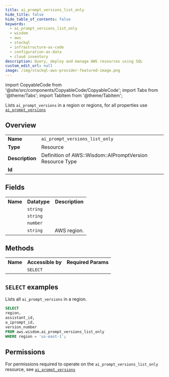 ```yaml
---
title: ai_prompt_versions_list_only
hide_title: false
hide_table_of_contents: false
keywords:
  - ai_prompt_versions_list_only
  - wisdom
  - aws
  - stackql
  - infrastructure-as-code
  - configuration-as-data
  - cloud inventory
description: Query, deploy and manage AWS resources using SQL
custom_edit_url: null
image: /img/stackql-aws-provider-featured-image.png
---
```


import CopyableCode from '@site/src/components/CopyableCode/CopyableCode';
import Tabs from '@theme/Tabs';
import TabItem from '@theme/TabItem';

Lists <code>ai_prompt_versions</code> in a region or regions, for all properties use <a href="/services/serviceName/ai_prompt_versions/"><code>ai_prompt_versions</code></a>

## Overview
<table>
<tbody>
<tr><td><b>Name</b></td><td><code>ai_prompt_versions_list_only</code></td></tr>
<tr><td><b>Type</b></td><td>Resource</td></tr>
<tr><td><b>Description</b></td><td>Definition of AWS::Wisdom::AIPromptVersion Resource Type</td></tr>
<tr><td><b>Id</b></td><td><CopyableCode code="aws.wisdom.ai_prompt_versions_list_only" /></td></tr>
</tbody>
</table>

## Fields
<table>
<tbody>
<tr><th>Name</th><th>Datatype</th><th>Description</th></tr><tr><td><CopyableCode code="a_iprompt_id" /></td><td><code>string</code></td><td></td></tr>
<tr><td><CopyableCode code="assistant_id" /></td><td><code>string</code></td><td></td></tr>
<tr><td><CopyableCode code="version_number" /></td><td><code>number</code></td><td></td></tr>
<tr><td><CopyableCode code="region" /></td><td><code>string</code></td><td>AWS region.</td></tr>
</tbody>
</table>

## Methods

<table>
<tbody>
  <tr>
    <th>Name</th>
    <th>Accessible by</th>
    <th>Required Params</th>
  </tr>
  <tr>
    <td><CopyableCode code="list_resources" /></td>
    <td><code>SELECT</code></td>
    <td><CopyableCode code="region" /></td>
  </tr>
</tbody>
</table>

## `SELECT` examples
Lists all <code>ai_prompt_versions</code> in a region.
```sql
SELECT
region,
assistant_id,
a_iprompt_id,
version_number
FROM aws.wisdom.ai_prompt_versions_list_only
WHERE region = 'us-east-1';
```


## Permissions

For permissions required to operate on the <code>ai_prompt_versions_list_only</code> resource, see <a href="/services/wisdom/ai_prompt_versions/#permissions"><code>ai_prompt_versions</code></a>

